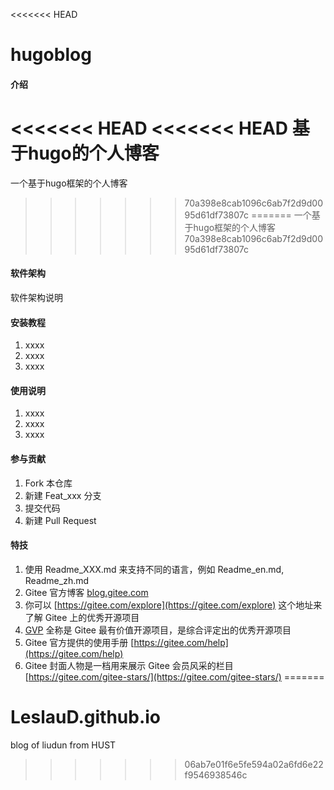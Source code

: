 <<<<<<< HEAD
# hugoblog

#### 介绍
<<<<<<< HEAD
<<<<<<< HEAD
基于hugo的个人博客
=======
一个基于hugo框架的个人博客
>>>>>>> 70a398e8cab1096c6ab7f2d9d0095d61df73807c
=======
一个基于hugo框架的个人博客
>>>>>>> 70a398e8cab1096c6ab7f2d9d0095d61df73807c

#### 软件架构
软件架构说明


#### 安装教程

1.  xxxx
2.  xxxx
3.  xxxx

#### 使用说明

1.  xxxx
2.  xxxx
3.  xxxx

#### 参与贡献

1.  Fork 本仓库
2.  新建 Feat_xxx 分支
3.  提交代码
4.  新建 Pull Request


#### 特技

1.  使用 Readme\_XXX.md 来支持不同的语言，例如 Readme\_en.md, Readme\_zh.md
2.  Gitee 官方博客 [blog.gitee.com](https://blog.gitee.com)
3.  你可以 [https://gitee.com/explore](https://gitee.com/explore) 这个地址来了解 Gitee 上的优秀开源项目
4.  [GVP](https://gitee.com/gvp) 全称是 Gitee 最有价值开源项目，是综合评定出的优秀开源项目
5.  Gitee 官方提供的使用手册 [https://gitee.com/help](https://gitee.com/help)
6.  Gitee 封面人物是一档用来展示 Gitee 会员风采的栏目 [https://gitee.com/gitee-stars/](https://gitee.com/gitee-stars/)
=======
# LeslauD.github.io
blog of liudun from HUST
>>>>>>> 06ab7e01f6e5fe594a02a6fd6e22f9546938546c
